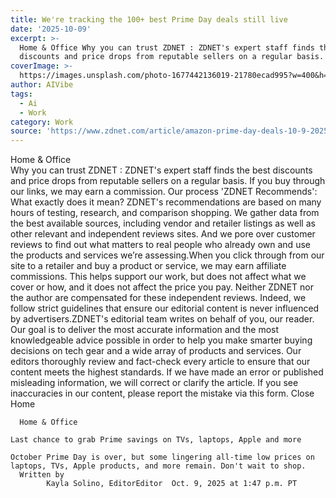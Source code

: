 ```yaml
---
title: We're tracking the 100+ best Prime Day deals still live
date: '2025-10-09'
excerpt: >-
  Home & Office Why you can trust ZDNET : ZDNET's expert staff finds the best
  discounts and price drops from reputable sellers on a regular basis. If yo...
coverImage: >-
  https://images.unsplash.com/photo-1677442136019-21780ecad995?w=400&h=200&fit=crop&auto=format
author: AIVibe
tags:
  - Ai
  - Work
category: Work
source: 'https://www.zdnet.com/article/amazon-prime-day-deals-10-9-2025/'
---
```

Home & Office     
    Why you can trust ZDNET
  : ZDNET's expert staff finds the best discounts and price drops from reputable sellers on a regular basis. If you buy through our links, we may earn a commission. Our process    'ZDNET Recommends': What exactly does it mean? ZDNET's recommendations are based on many hours of testing, research, and comparison shopping. We gather data from the best available sources, including vendor and retailer listings as well as other relevant and independent reviews sites. And we pore over customer reviews to find out what matters to real people who already own and use the products and services we’re assessing.When you click through from our site to a retailer and buy a product or service, we may earn affiliate commissions. This helps support our work, but does not affect what we cover or how, and it does not affect the price you pay. Neither ZDNET nor the author are compensated for these independent reviews.  Indeed, we follow strict guidelines that ensure our editorial content is never influenced by advertisers.ZDNET's editorial team writes on behalf of you, our reader. Our goal is to deliver the most accurate information and the most knowledgeable advice possible in order to help you make smarter buying decisions on tech gear and a wide array of products and services. Our editors  thoroughly review and fact-check every article to ensure that our content meets the highest standards. If we have made an error or published misleading information, we will correct or clarify the article. If you see inaccuracies in our content, please report the mistake via this form. Close   
      Home
    
      Home & Office
       
    Last chance to grab Prime savings on TVs, laptops, Apple and more
     
    October Prime Day is over, but some lingering all-time low prices on laptops, TVs, Apple products, and more remain. Don't wait to shop.
      Written by 
            Kayla Solino, EditorEditor  Oct. 9, 2025 at 1:47 p.m. PT                   
